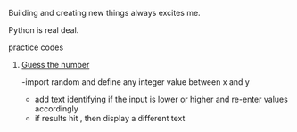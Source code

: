 Building and creating new things always excites me.

Python is real deal.


practice codes

1.  [Guess the number](https://github.com/chandanravic/Python-projects/blob/main/number_guess.py)
     
     -import random and define any integer value between x and y
     - add text identifying if the input is lower or higher and re-enter values accordingly 
     - if results hit , then display a different text
     


